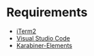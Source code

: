# Requirements

* [iTerm2](https://iterm2.com/)
* [Visual Studio Code](https://code.visualstudio.com/)
* [Karabiner-Elements](https://karabiner-elements.pqrs.org/)
